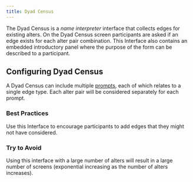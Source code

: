 ```yaml
---
title: Dyad Census
---
```


<InterfaceSummary
  title="Dyad Census"
  image="/assets/img/interface-documentation/dyad-census/dyad-example.png"
  type="Edge Generator"
  creates="Edges of one or more types"
  usesprompts="true"
/>

The Dyad Census is a _name interpreter_ interface that collects edges for existing alters. On the Dyad Census screen participants are asked if an edge exists for each alter pair combination. This Interface also contains an embedded introductory panel where the purpose of the form can be described to a participant.

## Configuring Dyad Census

A Dyad Census can include multiple [prompts](../key-concepts/prompts), each of which relates to a single edge type. Each alter pair will be considered separately for each prompt.

### Best Practices

<GoodPractice>

Use this Interface to encourage participants to add edges that they might not have considered.

</GoodPractice>

### Try to Avoid

<BadPractice>

Using this interface with a large number of alters will result in a large number of screens (exponential increasing as the number of alters increases).

</BadPractice>
